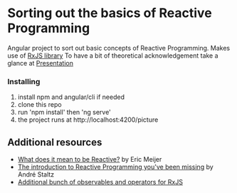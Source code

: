 # Sorting out the basics of Reactive Programming
Angular project to sort out basic concepts of Reactive Programming. Makes use of [RxJS library](https://rxjs-dev.firebaseapp.com/)
To have a bit of theoretical acknowledgement take a glance at [Presentation](https://docs.google.com/presentation/d/1AeMYemrkWjPrqAhW5ql-icj3HNxcOAHC1kWPrRkCpPo/edit#slide=id.g35ed75ccf_022)

### Installing

1. install npm and angular/cli if needed
2. clone this repo
3. run 'npm install' then 'ng serve' 
4. the project runs at http://localhost:4200/picture


## Additional resources

* [What does it mean to be Reactive?](https://www.youtube.com/watch?v=sTSQlYX5DU0) by Eric Meijer
* [The introduction to Reactive Programming you've been missing](https://gist.github.com/staltz/868e7e9bc2a7b8c1f754) by André Staltz
* [Additional bunch of observables and operators for RxJS](https://github.com/cartant/rxjs-etc)